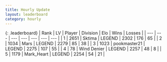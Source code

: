 ```yaml
---
title: Hourly Update
layout: leaderboard
category: hourly
---
```


{: .leaderboard}
| Rank | LV | Player | Division | Elo | Wins | Losses |
| --- | --- | --- | --- | --- | --- | --- |
| <span data-change="0">1</span> | 2651 | <span title="ID: 353063">Sktima</span> | LEGEND | <span data-change="0">2302</span> | <span data-change="0">176</span> | <span data-change="0">65</span> |
| <span data-change="0">2</span> | 1034 | <span title="ID: 651782">Mаrs</span> | LEGEND | <span data-change="4">2279</span> | <span data-change="1">85</span> | <span data-change="0">38</span> |
| <span data-change="0">3</span> | 1023 | <span title="ID: 652474">pookmaster21</span> | LEGEND | <span data-change="0">2275</span> | <span data-change="0">107</span> | <span data-change="0">55</span> |
| <span data-change="0">4</span> | 78 | <span title="ID: 742601">Wind Denier</span> | LEGEND | <span data-change="0">2257</span> | <span data-change="0">48</span> | <span data-change="0">8</span> |
| <span data-change="0">5</span> | 1179 | <span title="ID: 498323">Mark_Heart</span> | LEGEND | <span data-change="0">2254</span> | <span data-change="0">54</span> | <span data-change="0">21</span> |